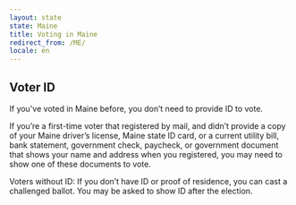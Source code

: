 ```yaml
---
layout: state
state: Maine
title: Voting in Maine
redirect_from: /ME/
locale: en
---
```


## Voter ID

If you've voted in Maine before, you don’t need to provide ID to vote.

If you’re a first-time voter that registered by mail, and didn’t provide a copy of your Maine driver’s license, Maine state ID card, or a current utility bill, bank statement, government check, paycheck, or government document that shows your name and address when you registered, you may need to show one of these documents to vote.

Voters without ID: If you don’t have ID or proof of residence, you can cast a challenged ballot.  You may be asked to show ID after the election.
